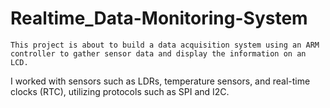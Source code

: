 # Realtime_Data-Monitoring-System
	This project is about to build a data acquisition system using an ARM controller to gather sensor data and display the information on an LCD.	
 I worked with sensors such as LDRs, temperature sensors, and real-time clocks (RTC), utilizing protocols such as SPI and I2C.
